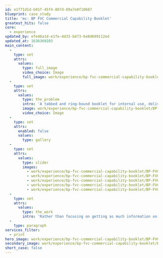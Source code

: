 ```yaml
---
id: e1f71d1d-b91f-45f4-807d-89a7e0f10687
blueprint: case_study
title: 'mc- BP FVC Commercial Capability Booklet'
greatest_hits: false
core:
  - experience
updated_by: efe46a1d-e1fe-4d33-b473-6e8d699112ed
updated_at: 1636369203
main_content:
  -
    type: set
    attrs:
      values:
        type: full_image
        video_choice: Image
        full_image: work/experience/bp-fvc-commercial-capability-booklet/BP-FVC-Booklet-26-Experience-Full-Image-1360x768.5-2.jpg
  -
    type: set
    attrs:
      values:
        type: the_problem
        intro: 'A tabbed and ring-bound booklet for internal use, delivering training-course information to BP employees clearly and concisely, with impactful images and easy navigation. If you want someone to take in the information, we find the art is to make it as manageable and as appealing as possible – often an oversight in many publications.'
        image: work/experience/bp-fvc-commercial-capability-booklet/BP-FVC-Booklet-26-Experience-Large-927x522-2.jpg
        video_choice: Image
  -
    type: set
    attrs:
      enabled: false
      values:
        type: gallery
  -
    type: set
    attrs:
      values:
        type: slider
        images:
          - work/experience/bp-fvc-commercial-capability-booklet/BP-FVC-Booklet-26-Experience-Small-740x416.25-1.jpg
          - work/experience/bp-fvc-commercial-capability-booklet/BP-FVC-Booklet-26-Experience-Small-740x416.25-2.jpg
          - work/experience/bp-fvc-commercial-capability-booklet/BP-FVC-Booklet-26-Experience-Small-740x416.25-3.jpg
          - work/experience/bp-fvc-commercial-capability-booklet/BP-FVC-Booklet-26-Experience-Small-740x416.25-4.jpg
          - work/experience/bp-fvc-commercial-capability-booklet/BP-FVC-Booklet-26-Experience-Small-740x416.25-5.jpg
  -
    type: set
    attrs:
      values:
        type: the_work
        intro: 'Rather than focusing on getting as much information on the page as possible, we always believe the end goal develops from the primary focus – ensuring the audience takes in the information and processes it effectively.'
  -
    type: paragraph
services_filter:
  - print
hero_image: work/experience/bp-fvc-commercial-capability-booklet/BP-FVC-Booklet-26-Experience-Full-Image-1360x768.5.jpg
secondary_image: work/experience/bp-fvc-commercial-capability-booklet/BP-FVC-Booklet-26-Experience-Secondary-Image-896x597.jpg
short_case: false
---
```

